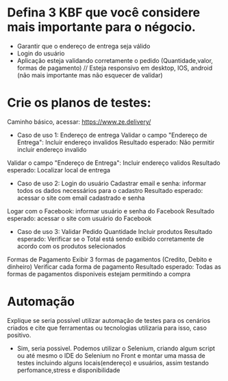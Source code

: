 # Defina 3 KBF que você considere mais importante para o négocio.
* Garantir que o endereço de entrega seja válido 
* Login do usuário 
* Aplicação esteja validando corretamente o pedido (Quantidade,valor, formas de pagamento)
// Esteja responsivo em  desktop, IOS, android (não mais importante mas não esquecer de validar)

# Crie os planos de testes:
Caminho básico, acessar: https://www.ze.delivery/

* Caso de uso 1: Endereço de entrega
Validar o campo "Endereço de Entrega": Incluir endereço invalidos
Resultado esperado: Não permitir incluir endereço invalido

Validar o campo "Endereço de Entrega": Incluir endereço validos
Resultado esperado: Localizar local de entrega

* Caso de uso 2: Login do usuário
Cadastrar email e senha: informar todos os dados necessários para o cadastro
Resultado esperado: acessar o site com email cadastrado e senha

Logar com o Facebook: informar usuário e senha do Facebook
Resultado esperado: acessar o site com usuário do Facebook

* Caso de uso 3: Validar Pedido
Quantidade
Incluir produtos
Resultado esperado: Verificar se o Total está sendo exibido corretamente de acordo com os produtos selecionados

Formas de Pagamento
Exibir 3 formas de pagamentos (Credito, Debito e dinheiro)
Verificar cada forma de pagamento
Resultado esperado: Todas as formas de pagamentos disponiveis estejam permitindo a compra

# Automação
Explique se seria possível utilizar automação de testes para os cenários criados e cite que ferramentas ou tecnologias utilizaria para isso, caso positivo.

* Sim, seria possivel. Podemos utilizar o Selenium, criando algum script ou até mesmo o IDE do Selenium no Front e montar uma massa de testes incluindo alguns locais(endereço) e usuários, assim testando perfomance,stress e disponibilidade
